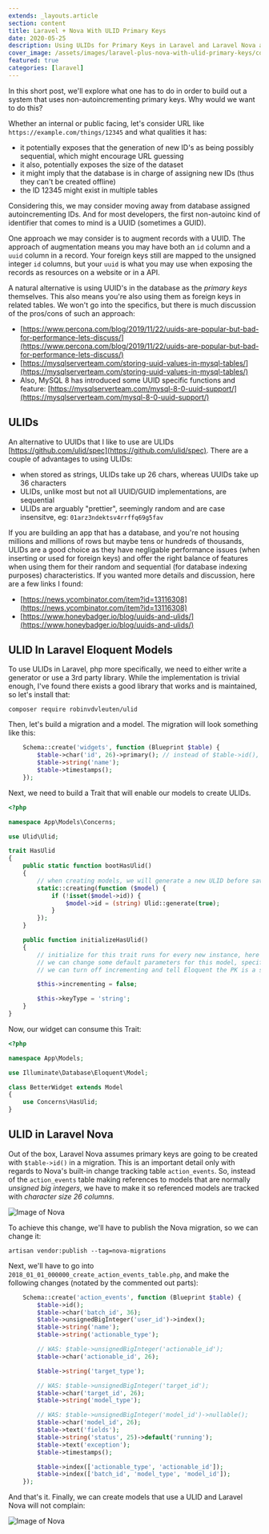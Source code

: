 ```yaml
---
extends: _layouts.article
section: content
title: Laravel + Nova With ULID Primary Keys
date: 2020-05-25
description: Using ULIDs for Primary Keys in Laravel and Laravel Nova applications
cover_image: /assets/images/laravel-plus-nova-with-ulid-primary-keys/cover.png
featured: true
categories: [laravel]
---
```


In this short post, we'll explore what one has to do in order to build out a system that uses non-autoincrementing primary keys.  Why would we want to do this?

Whether an internal or public facing, let's consider URL like `https://example.com/things/12345` and what qualities it has:

- it potentially exposes that the generation of new ID's as being possibly sequential, which might encourage URL guessing
- it also, potentially exposes the size of the dataset
- it might imply that the database is in charge of assigning new IDs (thus they can't be created offline)
- the ID 12345 might exist in multiple tables

Considering this, we may consider moving away from database assigned autoincrementing IDs. And for most developers, the first non-autoinc kind of identifier that comes to mind is a UUID (sometimes a GUID).

One approach we may consider is to augment records with a UUID. The approach of augmentation means you may have both an `id` column and a `uuid` column in a record. Your foreign keys still are mapped to the unsigned integer `id` columns, but your `uuid` is what you may use when exposing the records as resources on a website or in a API.

A natural alternative is using UUID's in the database as the *primary keys* themselves. This also means you're also using them as foreign keys in related tables.  We won't go into the specifics, but there is much discussion of the pros/cons of such an approach:

- [https://www.percona.com/blog/2019/11/22/uuids-are-popular-but-bad-for-performance-lets-discuss/](https://www.percona.com/blog/2019/11/22/uuids-are-popular-but-bad-for-performance-lets-discuss/)
- [https://mysqlserverteam.com/storing-uuid-values-in-mysql-tables/](https://mysqlserverteam.com/storing-uuid-values-in-mysql-tables/)
- Also, MySQL 8 has introduced some UUID specific functions and feature: [https://mysqlserverteam.com/mysql-8-0-uuid-support/](https://mysqlserverteam.com/mysql-8-0-uuid-support/)

## ULIDs

An alternative to UUIDs that I like to use are ULIDs [https://github.com/ulid/spec](https://github.com/ulid/spec).  There are a couple of advantages to using ULIDs:

- when stored as strings, ULIDs take up 26 chars, whereas UUIDs take up 36 characters
- ULIDs, unlike most but not all UUID/GUID implementations, are sequential
- ULIDs are arguably "prettier", seemingly random and are case insensitve, eg: `01arz3ndektsv4rrffq69g5fav`

If you are building an app that has a database, and you're not housing millions and millions of rows but maybe tens or hundreds of thousands, ULIDs are a good choice as they have negligable performance issues (when inserting or used for foreign keys) and offer the right balance of features when using them for their random and sequential (for database indexing purposes) characteristics.  If you wanted more details and discussion, here are a few links I found:

- [https://news.ycombinator.com/item?id=13116308](https://news.ycombinator.com/item?id=13116308)
- [https://www.honeybadger.io/blog/uuids-and-ulids/](https://www.honeybadger.io/blog/uuids-and-ulids/)

## ULID In Laravel Eloquent Models

To use ULIDs in Laravel, php more specifically, we need to either write a generator or use a 3rd party library. While the implementation is trivial enough, I've found there exists a good library that works and is maintained, so let's install that:

    composer require robinvdvleuten/ulid

Then, let's build a migration and a model. The migration will look something like this:

```php
    Schema::create('widgets', function (Blueprint $table) {
        $table->char('id', 26)->primary(); // instead of $table->id(), which is an unsigned big integer, auto-incrementing
        $table->string('name');
        $table->timestamps();
    });
```

Next, we need to build a Trait that will enable our models to create ULIDs.

```php
<?php

namespace App\Models\Concerns;

use Ulid\Ulid;

trait HasUlid
{
    public static function bootHasUlid()
    {
        // when creating models, we will generate a new ULID before saving
        static::creating(function ($model) {
            if (!isset($model->id)) {
                $model->id = (string) Ulid::generate(true);
            }
        });
    }

    public function initializeHasUlid()
    {
        // initialize for this trait runs for every new instance, here
        // we can change some default parameters for this model, specifically
        // we can turn off incrementing and tell Eloquent the PK is a string

        $this->incrementing = false;

        $this->keyType = 'string';
    }
}
```

Now, our widget can consume this Trait:

```php
<?php

namespace App\Models;

use Illuminate\Database\Eloquent\Model;

class BetterWidget extends Model
{
    use Concerns\HasUlid;
}
```

## ULID in Laravel Nova

Out of the box, Laravel Nova assumes primary keys are going to be created with `$table->id()` in a migration. This is an important detail only with regards to Nova's built-in change tracking table `action_events`.  So, instead of the `action_events` table making references to models that are normally *unsigned big integers*, we have to make it so referenced models are tracked with *character size 26 columns*.

![Image of Nova](/assets/images/laravel-plus-nova-with-ulid-primary-keys/action-events.png)

To achieve this change, we'll have to publish the Nova migration, so we can change it:

```
artisan vendor:publish --tag=nova-migrations
```

Next, we'll have to go into `2018_01_01_000000_create_action_events_table.php`, and make the following changes (notated by the commented out parts):

```php
    Schema::create('action_events', function (Blueprint $table) {
        $table->id();
        $table->char('batch_id', 36);
        $table->unsignedBigInteger('user_id')->index();
        $table->string('name');
        $table->string('actionable_type');

        // WAS: $table->unsignedBigInteger('actionable_id');
        $table->char('actionable_id', 26);

        $table->string('target_type');

        // WAS: $table->unsignedBigInteger('target_id');
        $table->char('target_id', 26);
        $table->string('model_type');

        // WAS: $table->unsignedBigInteger('model_id')->nullable();
        $table->char('model_id', 26);
        $table->text('fields');
        $table->string('status', 25)->default('running');
        $table->text('exception');
        $table->timestamps();

        $table->index(['actionable_type', 'actionable_id']);
        $table->index(['batch_id', 'model_type', 'model_id']);
    });
```

And that's it. Finally, we can create models that use a ULID and Laravel Nova will not complain:

![Image of Nova](/assets/images/laravel-plus-nova-with-ulid-primary-keys/created-widget.png)
